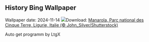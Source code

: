 ## History Bing Wallpaper
Wallpaper date: 2024-11-14
![](https://www.bing.com/th?id=OHR.ManarolaItaly_FR-FR8734568638_UHD.jpg&w=1000)Download: [Manarola, Parc national des Cinque Terre, Ligurie, Italie (© John_Silver/Shutterstock)](https://www.bing.com/th?id=OHR.ManarolaItaly_FR-FR8734568638_UHD.jpg)

Auto get programm by LtgX
